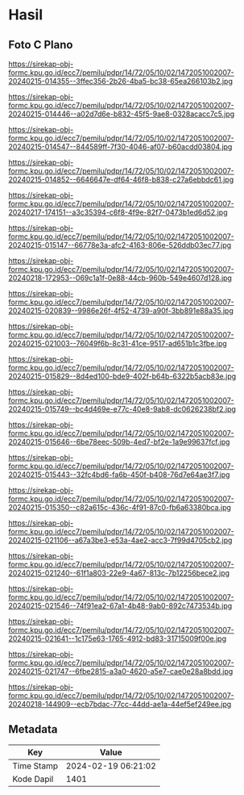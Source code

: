 # Hasil

## Foto C Plano

https://sirekap-obj-formc.kpu.go.id/ecc7/pemilu/pdpr/14/72/05/10/02/1472051002007-20240215-014355--3ffec356-2b26-4ba5-bc38-65ea266103b2.jpg

https://sirekap-obj-formc.kpu.go.id/ecc7/pemilu/pdpr/14/72/05/10/02/1472051002007-20240215-014446--a02d7d6e-b832-45f5-9ae8-0328acacc7c5.jpg

https://sirekap-obj-formc.kpu.go.id/ecc7/pemilu/pdpr/14/72/05/10/02/1472051002007-20240215-014547--844589ff-7f30-4046-af07-b60acdd03804.jpg

https://sirekap-obj-formc.kpu.go.id/ecc7/pemilu/pdpr/14/72/05/10/02/1472051002007-20240215-014852--6646647e-df64-46f8-b838-c27a6ebbdc61.jpg

https://sirekap-obj-formc.kpu.go.id/ecc7/pemilu/pdpr/14/72/05/10/02/1472051002007-20240217-174151--a3c35394-c6f8-4f9e-82f7-0473b1ed6d52.jpg

https://sirekap-obj-formc.kpu.go.id/ecc7/pemilu/pdpr/14/72/05/10/02/1472051002007-20240215-015147--66778e3a-afc2-4163-806e-526ddb03ec77.jpg

https://sirekap-obj-formc.kpu.go.id/ecc7/pemilu/pdpr/14/72/05/10/02/1472051002007-20240218-172953--069c1a1f-0e88-44cb-960b-549e4607d128.jpg

https://sirekap-obj-formc.kpu.go.id/ecc7/pemilu/pdpr/14/72/05/10/02/1472051002007-20240215-020839--9986e26f-4f52-4739-a90f-3bb891e88a35.jpg

https://sirekap-obj-formc.kpu.go.id/ecc7/pemilu/pdpr/14/72/05/10/02/1472051002007-20240215-021003--76049f6b-8c31-41ce-9517-ad651b1c3fbe.jpg

https://sirekap-obj-formc.kpu.go.id/ecc7/pemilu/pdpr/14/72/05/10/02/1472051002007-20240215-015829--8d4ed100-bde9-402f-b64b-6322b5acb83e.jpg

https://sirekap-obj-formc.kpu.go.id/ecc7/pemilu/pdpr/14/72/05/10/02/1472051002007-20240215-015749--bc4d469e-e77c-40e8-9ab8-dc0626238bf2.jpg

https://sirekap-obj-formc.kpu.go.id/ecc7/pemilu/pdpr/14/72/05/10/02/1472051002007-20240215-015646--6be78eec-509b-4ed7-bf2e-1a9e99637fcf.jpg

https://sirekap-obj-formc.kpu.go.id/ecc7/pemilu/pdpr/14/72/05/10/02/1472051002007-20240215-015443--32fc4bd6-fa6b-450f-b408-76d7e64ae3f7.jpg

https://sirekap-obj-formc.kpu.go.id/ecc7/pemilu/pdpr/14/72/05/10/02/1472051002007-20240215-015350--c82a615c-436c-4f91-87c0-fb6a63380bca.jpg

https://sirekap-obj-formc.kpu.go.id/ecc7/pemilu/pdpr/14/72/05/10/02/1472051002007-20240215-021106--a67a3be3-e53a-4ae2-acc3-7f99d4705cb2.jpg

https://sirekap-obj-formc.kpu.go.id/ecc7/pemilu/pdpr/14/72/05/10/02/1472051002007-20240215-021240--61f1a803-22e9-4a67-813c-7b12256bece2.jpg

https://sirekap-obj-formc.kpu.go.id/ecc7/pemilu/pdpr/14/72/05/10/02/1472051002007-20240215-021546--74f91ea2-67a1-4b48-9ab0-892c7473534b.jpg

https://sirekap-obj-formc.kpu.go.id/ecc7/pemilu/pdpr/14/72/05/10/02/1472051002007-20240215-021641--1c175e63-1765-4912-bd83-31715009f00e.jpg

https://sirekap-obj-formc.kpu.go.id/ecc7/pemilu/pdpr/14/72/05/10/02/1472051002007-20240215-021747--6fbe2815-a3a0-4620-a5e7-cae0e28a8bdd.jpg

https://sirekap-obj-formc.kpu.go.id/ecc7/pemilu/pdpr/14/72/05/10/02/1472051002007-20240218-144909--ecb7bdac-77cc-44dd-ae1a-44ef5ef249ee.jpg


## Metadata

| Key        | Value               |
| ---------- | ------------------- |
| Time Stamp | 2024-02-19 06:21:02 |
| Kode Dapil | 1401                |



